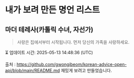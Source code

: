 # 내가 보려 만든 명언 리스트

##  마더 테레사(카톨릭 수녀, 자선가)
> 사랑은 집에서부터 시작됩니다. 먼저 당신의 가족을 사랑하세요.


⏳ 업데이트 시간: 2025-05-13 14:48:36 (UTC)

출처 : https://github.com/gwongibeom/korean-advice-open-api/blob/main/README.md
재밌게 보려고 만들었습니다.
